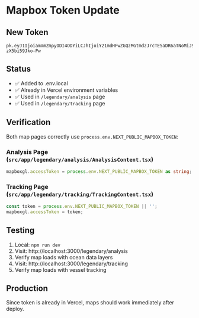 # Mapbox Token Update

## New Token
```
pk.eyJ1IjoiamVmZmpyODI4ODYiLCJhIjoiY21mdHFwZGQzMGtmdzJrcTE5aDR6aTNoMiJ9.GhsKNs_y-zX5bi59Jko-Pw
```

## Status
- ✅ Added to .env.local
- ✅ Already in Vercel environment variables
- ✅ Used in `/legendary/analysis` page
- ✅ Used in `/legendary/tracking` page

## Verification
Both map pages correctly use `process.env.NEXT_PUBLIC_MAPBOX_TOKEN`:

### Analysis Page (`src/app/legendary/analysis/AnalysisContent.tsx`)
```typescript
mapboxgl.accessToken = process.env.NEXT_PUBLIC_MAPBOX_TOKEN as string;
```

### Tracking Page (`src/app/legendary/tracking/TrackingContent.tsx`)
```typescript
const token = process.env.NEXT_PUBLIC_MAPBOX_TOKEN || '';
mapboxgl.accessToken = token;
```

## Testing
1. Local: `npm run dev`
2. Visit: http://localhost:3000/legendary/analysis
3. Verify map loads with ocean data layers
4. Visit: http://localhost:3000/legendary/tracking  
5. Verify map loads with vessel tracking

## Production
Since token is already in Vercel, maps should work immediately after deploy.
